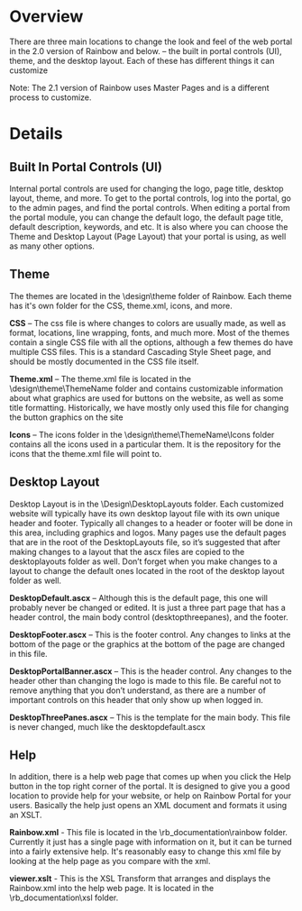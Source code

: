 # Overview #

There are three main locations to change the look and feel of the web portal in the 2.0 version of Rainbow and below. – the built in portal controls (UI), theme, and the desktop layout.  Each of these has different things it can customize

Note: The 2.1 version of Rainbow uses Master Pages and is a different process to customize.

# Details #

## Built In Portal Controls (UI) ##
Internal portal controls are used for changing the logo, page title, desktop layout, theme, and more.  To get to the portal controls, log into the portal, go to the admin pages, and find the portal controls.  When editing a portal from the portal module, you can change the default logo, the default page title, default description, keywords, and etc.  It is also where you can choose the Theme and Desktop Layout (Page Layout) that your portal is using, as well as many other options.
## Theme ##
The themes are located in the \design\theme folder of Rainbow.  Each theme has it's own folder for the CSS, theme.xml, icons, and more.

**CSS** – The css file is where changes to colors are usually made, as well as format, locations, line wrapping, fonts, and much more.  Most of the themes contain a single CSS file with all the options, although a few themes do have multiple CSS files.  This is a standard Cascading Style Sheet page, and should be mostly documented in the CSS file itself.

**Theme.xml** – The theme.xml file is located in the \design\theme\ThemeName folder and contains customizable information about what graphics are used for buttons on the website, as well as some title formatting.  Historically, we have mostly only used this file for changing the button graphics on the site

**Icons** – The icons folder in the \design\theme\ThemeName\Icons folder contains all the icons used in a particular them.  It is the repository for the icons that the theme.xml file will point to.

## Desktop Layout ##
Desktop Layout is in the \Design\DesktopLayouts folder.  Each customized website will typically have its own desktop layout file with its own unique header and footer.  Typically all changes to a header or footer will be done in this area, including graphics and logos.  Many pages use the default pages that are in the root of the DesktopLayouts file, so it’s suggested that after making changes to a layout that the ascx files are copied to the desktoplayouts folder as well.  Don’t forget when you make changes to a layout to change the default ones located in the root of the desktop layout folder as well.

**DesktopDefault.ascx** – Although this is the default page, this one will probably never be changed or edited.  It is just a three part page that has a header control, the main body control (desktopthreepanes), and the footer.

**DesktopFooter.ascx** – This is the footer control.  Any changes to links at the bottom of the page or the graphics at the bottom of the page are changed in this file.

**DesktopPortalBanner.ascx** – This is the header control.  Any changes to the header other than changing the logo is made to this file.  Be careful not to remove anything that you don’t understand, as there are a number of important controls on this header that only show up when logged in.

**DesktopThreePanes.ascx** – This is the template for the main body.  This file is never changed, much like the desktopdefault.ascx

## Help ##

In addition, there is a help web page that comes up when you click the Help button in the top right corner of the portal.  It is designed to give you a good location to provide help for your website, or help on Rainbow Portal for your users.  Basically the help just opens an XML document and formats it using an XSLT.

**Rainbow.xml** - This file is located in the \rb\_documentation\rainbow folder.  Currently it just has a single page with information on it, but it can be turned into a fairly extensive help.  It's reasonably easy to change this xml file by looking at the help page as you compare with the xml.

**viewer.xslt** - This is the XSL Transform that arranges and displays the Rainbow.xml into the help web page.  It is located in the \rb\_documentation\xsl folder.


